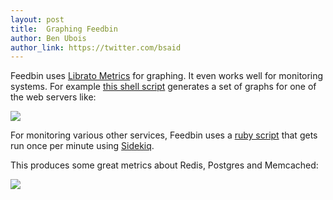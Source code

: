 ```yaml
---
layout: post
title:  Graphing Feedbin
author: Ben Ubois
author_link: https://twitter.com/bsaid
---
```


Feedbin uses [Librato Metrics](http://metrics.librato.com) for graphing. It even works well for monitoring systems. For example [this shell script](https://gist.github.com/benubois/6115235) generates a set of graphs for one of the web servers like:

<img src="{{ 'images/2013-08-14/www1.png' | asset_path }}" style="max-width: 965px;" />

For monitoring various other services, Feedbin uses a [ruby script](https://gist.github.com/benubois/6115402) that gets run once per minute using [Sidekiq](https://github.com/mperham/sidekiq).

This produces some great metrics about Redis, Postgres and Memcached:

<img src="{{ 'images/2013-08-14/services.png' | asset_path }}" style="max-width: 1274px;" />
